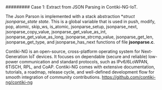 ######### Case 1: Extract from JSON Parsing in Contiki-NG-IoT.

The Json Parson is implemented with a stack abstraction **struct jsonparse_state *state**. This is a global variable that is used in push, modify, pop, atomic, skip_ws, is_atomic, jsonparse_setup, jsonparse_next, jsonparse_copy_value, jsonparse_get_value_as_int, jsonparse_get_value_as_long, jsonparse_strcmp_value, jsonparse_get_len, jsonparse_get_type, and jsonparse_has_next functions of file **jsonparse.c**.

Contiki-NG is an open-source, cross-platform operating system for Next-Generation IoT devices. It focuses on dependable (secure and reliable) low-power communication and standard protocols, such as IPv6/6LoWPAN, 6TiSCH, RPL, and CoAP. Contiki-NG comes with extensive documentation, tutorials, a roadmap, release cycle, and well-defined development flow for smooth integration of community contributions. https://github.com/contiki-ng/contiki-ng 

 


